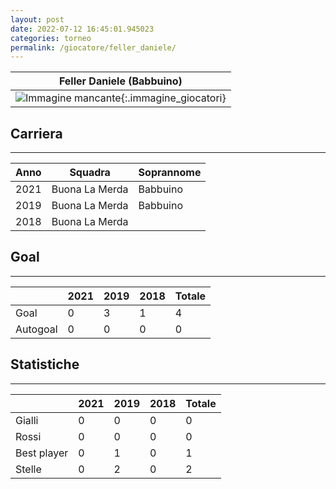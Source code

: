 ```yaml
---
layout: post
date: 2022-07-12 16:45:01.945023
categories: torneo
permalink: /giocatore/feller_daniele/
---
```

<link rel='stylesheets' href='./../assets/giocatori.css'>

| Feller Daniele (Babbuino) |
|:-----:|
| ![Immagine mancante]('./../../assets/giocatori/feller_daniele.png){:.immagine_giocatori} |


## Carriera
----

|Anno|Squadra|Soprannome|
|:---:|---|---|
|2021|Buona La Merda|Babbuino|
|2019|Buona La Merda|Babbuino|
|2018|Buona La Merda||


## Goal
----

| |2021|2019|2018| Totale |
|---|---|---|---|---|
|Goal|0|3|1|4|
|Autogoal|0|0|0|0|


## Statistiche
----

| |2021|2019|2018| Totale |
|---|---|---|---|---|
|Gialli|0|0|0|0|
|Rossi|0|0|0|0|
|Best player|0|1|0|1|
|Stelle|0|2|0|2|